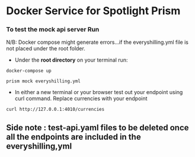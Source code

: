 # Docker Service for Spotlight Prism

### To test the mock api server Run

 N/B: Docker compose might generate errors...if the everyshilling.yml file is not placed under the root folder.

- Under the **root directory** on your terminal run:

``` 
docker-compose up
``` 

```
prism mock everyshilling.yml
```

- In either a new terminal or your browser test out your endpoint using curl command.
Replace currencies with your endpoint
```
curl http://127.0.0.1:4010/currencies
```


## Side note : test-api.yaml files to be deleted once all the endpoints are included in the everyshilling,yml
